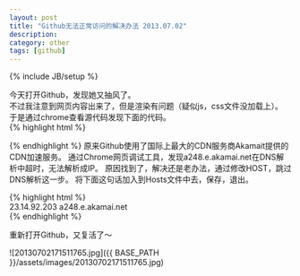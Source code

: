 ```yaml
---
layout: post
title: "Github无法正常访问的解决办法 2013.07.02"
description:
category: other
tags: [github]
---
```

{% include JB/setup %}

今天打开Github，发现她又抽风了。  
不过我注意到网页内容出来了，但是渲染有问题（疑似js，css文件没加载上）。  
于是通过chrome查看源代码发现下面的代码。  
{% highlight html %}  
<link rel="assets" href="https://a248.e.akamai.net/assets.github.com/">  
{% endhighlight %}
<!-- more -->
原来Github使用了国际上最大的CDN服务商Akamait提供的CDN加速服务。  
通过Chrome网页调试工具，发现a248.e.akamai.net在DNS解析中超时，无法解析成IP。  
原因找到了，解决还是老办法，通过修改HOST，跳过DNS解析这一步。  
将下面这句话加入到Hosts文件中去，保存，退出。  

{% highlight html %}  
23.14.92.203    a248.e.akamai.net  
{% endhighlight %}

重新打开Github，又复活了～

![20130702171511765.jpg]({{ BASE_PATH }}/assets/images/20130702171511765.jpg)
